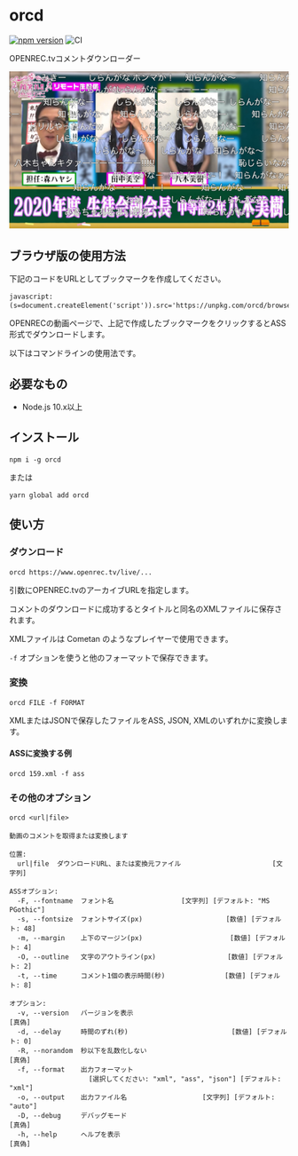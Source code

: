 # orcd

[![npm version](https://badge.fury.io/js/orcd.svg)](https://badge.fury.io/js/orcd)
![CI](https://github.com/ts1/orcd/workflows/CI/badge.svg)

OPENREC.tvコメントダウンローダー

![サンプル画像](https://github.com/ts1/orcd/blob/master/sample.jpg?raw=true)

## ブラウザ版の使用方法

下記のコードをURLとしてブックマークを作成してください。

```
javascript:(s=document.createElement('script')).src='https://unpkg.com/orcd/browser/orcd.js';document.body.append(s)
```

OPENRECの動画ページで、上記で作成したブックマークをクリックするとASS形式でダウンロードします。

以下はコマンドラインの使用法です。

## 必要なもの

- Node.js 10.x以上

## インストール

```
npm i -g orcd
```

または

```
yarn global add orcd
```

## 使い方

### ダウンロード

```
orcd https://www.openrec.tv/live/...
```

引数にOPENREC.tvのアーカイブURLを指定します。

コメントのダウンロードに成功するとタイトルと同名のXMLファイルに保存されます。

XMLファイルは Cometan のようなプレイヤーで使用できます。

`-f` オプションを使うと他のフォーマットで保存できます。


### 変換

```
orcd FILE -f FORMAT
```

XMLまたはJSONで保存したファイルをASS, JSON, XMLのいずれかに変換します。

#### ASSに変換する例

```
orcd 159.xml -f ass
```

### その他のオプション

```
orcd <url|file>

動画のコメントを取得または変換します

位置:
  url|file  ダウンロードURL、または変換元ファイル                       [文字列]

ASSオプション:
  -F, --fontname  フォント名                 [文字列] [デフォルト: "MS PGothic"]
  -s, --fontsize  フォントサイズ(px)                     [数値] [デフォルト: 48]
  -m, --margin    上下のマージン(px)                      [数値] [デフォルト: 4]
  -O, --outline   文字のアウトライン(px)                  [数値] [デフォルト: 2]
  -t, --time      コメント1個の表示時間(秒)               [数値] [デフォルト: 8]

オプション:
  -v, --version   バージョンを表示                                        [真偽]
  -d, --delay     時間のずれ(秒)                          [数値] [デフォルト: 0]
  -R, --norandom  秒以下を乱数化しない                                    [真偽]
  -f, --format    出力フォーマット
                    [選択してください: "xml", "ass", "json"] [デフォルト: "xml"]
  -o, --output    出力ファイル名                   [文字列] [デフォルト: "auto"]
  -D, --debug     デバッグモード                                          [真偽]
  -h, --help      ヘルプを表示                                            [真偽]
```
